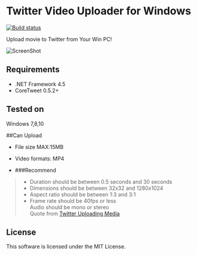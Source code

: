 ﻿# Twitter Video Uploader for Windows
[![Build status](https://ci.appveyor.com/api/projects/status/w1h37q3wt7dw08jt?svg=true)](https://ci.appveyor.com/project/hinaloe/twittervideouploader)

Upload movie to Twitter from Your Win PC!

![ScreenShot](http://puu.sh/iMHAN/c15dd16f97.png)

## Requirements

- .NET Framework 4.5
- CoreTweet 0.5.2+

## Tested on

Windows 7,8,10

##Can Upload

- File size MAX:15MB  
- Video formats: MP4  

- ###Recommend

> - Duration should be between 0.5 seconds and 30 seconds  
> - Dimensions should be between 32x32 and 1280x1024  
> - Aspect ratio should be between 1:3 and 3:1  
> - Frame rate should be 40fps or less  
> Audio should be mono or stereo  
Quote from [Twitter Uploading Media](https://dev.twitter.com/rest/public/uploading-media#videorecs)


## License

This software is licensed under the MIT License.
